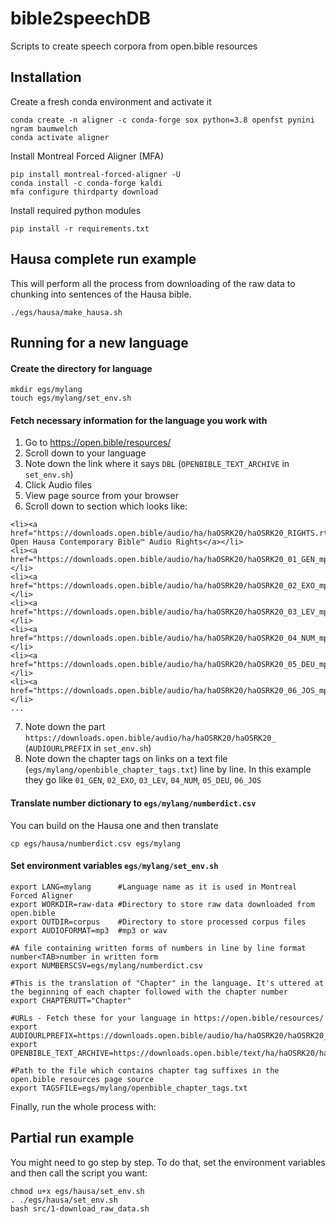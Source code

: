 # bible2speechDB
Scripts to create speech corpora from open.bible resources

## Installation

Create a fresh conda environment and activate it

```
conda create -n aligner -c conda-forge sox python=3.8 openfst pynini ngram baumwelch
conda activate aligner
```

Install Montreal Forced Aligner (MFA)

```
pip install montreal-forced-aligner -U 
conda install -c conda-forge kaldi
mfa configure thirdparty download
```

Install required python modules

```
pip install -r requirements.txt
```

## Hausa complete run example

This will perform all the process from downloading of the raw data to chunking into sentences of the Hausa bible.

```
./egs/hausa/make_hausa.sh
```

## Running for a new language

#### Create the directory for language

```
mkdir egs/mylang
touch egs/mylang/set_env.sh
```

#### Fetch necessary information for the language you work with

1. Go to https://open.bible/resources/
2. Scroll down to your language
3. Note down the link where it says `DBL` (`OPENBIBLE_TEXT_ARCHIVE` in `set_env.sh`)
4. Click Audio files
5. View page source from your browser
6. Scroll down to section which looks like:

```
<li><a href="https://downloads.open.bible/audio/ha/haOSRK20/haOSRK20_RIGHTS.rtf">Biblica® Open Hausa Contemporary Bible™ Audio Rights</a></li>
<li><a href="https://downloads.open.bible/audio/ha/haOSRK20/haOSRK20_01_GEN_mp3.zip">Genesis</a></li>
<li><a href="https://downloads.open.bible/audio/ha/haOSRK20/haOSRK20_02_EXO_mp3.zip">Exodus</a></li>
<li><a href="https://downloads.open.bible/audio/ha/haOSRK20/haOSRK20_03_LEV_mp3.zip">Leviticus</a></li>
<li><a href="https://downloads.open.bible/audio/ha/haOSRK20/haOSRK20_04_NUM_mp3.zip">Numbers</a></li>
<li><a href="https://downloads.open.bible/audio/ha/haOSRK20/haOSRK20_05_DEU_mp3.zip">Deuteronomy</a></li>
<li><a href="https://downloads.open.bible/audio/ha/haOSRK20/haOSRK20_06_JOS_mp3.zip">Joshua</a></li>
...
```

7. Note down the part `https://downloads.open.bible/audio/ha/haOSRK20/haOSRK20_` (`AUDIOURLPREFIX` in `set_env.sh`)
8. Note down the chapter tags on links on a text file (`egs/mylang/openbible_chapter_tags.txt`) line by line. In this example they go like `01_GEN`, `02_EXO`, `03_LEV`, `04_NUM`, `05_DEU`, `06_JOS`

#### Translate number dictionary to `egs/mylang/numberdict.csv`

You can build on the Hausa one and then translate

```
cp egs/hausa/numberdict.csv egs/mylang
```

#### Set environment variables `egs/mylang/set_env.sh` 

```
export LANG=mylang 		#Language name as it is used in Montreal Forced Aligner
export WORKDIR=raw-data	#Directory to store raw data downloaded from open.bible
export OUTDIR=corpus	#Directory to store processed corpus files
export AUDIOFORMAT=mp3	#mp3 or wav

#A file containing written forms of numbers in line by line format number<TAB>number in written form
export NUMBERSCSV=egs/mylang/numberdict.csv

#This is the translation of "Chapter" in the language. It's uttered at the beginning of each chapter followed with the chapter number
export CHAPTERUTT="Chapter" 

#URLs - Fetch these for your language in https://open.bible/resources/ 
export AUDIOURLPREFIX=https://downloads.open.bible/audio/ha/haOSRK20/haOSRK20_
export OPENBIBLE_TEXT_ARCHIVE=https://downloads.open.bible/text/ha/haOSRK20/haOSRK20_USX.zip

#Path to the file which contains chapter tag suffixes in the open.bible resources page source
export TAGSFILE=egs/mylang/openbible_chapter_tags.txt
```

Finally, run the whole process with:


## Partial run example

You might need to go step by step. To do that, set the environment variables and then call the script you want:

```
chmod u+x egs/hausa/set_env.sh
. ./egs/hausa/set_env.sh
bash src/1-download_raw_data.sh
```